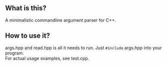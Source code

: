 ## What is this?
A minimalistic commandline argument parser for C++.

## How to use it?
args.hpp and read.hpp is all it needs to run. Just `#include` args.hpp into your program.<br>
For actual usage examples, see test.cpp.
